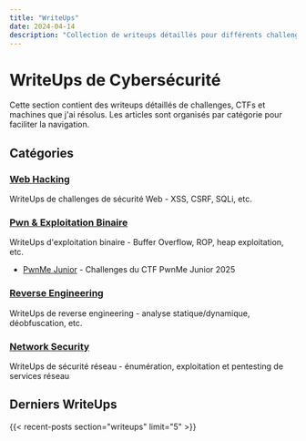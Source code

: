 ```yaml
---
title: "WriteUps"
date: 2024-04-14
description: "Collection de writeups détaillés pour différents challenges et CTFs"
---
```


# WriteUps de Cybersécurité

Cette section contient des writeups détaillés de challenges, CTFs et machines que j'ai résolus. Les articles sont organisés par catégorie pour faciliter la navigation.

## Catégories

### [Web Hacking](/writeups/web/)
WriteUps de challenges de sécurité Web - XSS, CSRF, SQLi, etc.

### [Pwn & Exploitation Binaire](/writeups/pwn/)
WriteUps d'exploitation binaire - Buffer Overflow, ROP, heap exploitation, etc.
- [PwnMe Junior](/writeups/pwn/pwnme-junior/) - Challenges du CTF PwnMe Junior 2025

### [Reverse Engineering](/writeups/reverse/)
WriteUps de reverse engineering - analyse statique/dynamique, déobfuscation, etc.

### [Network Security](/writeups/network/)
WriteUps de sécurité réseau - énumération, exploitation et pentesting de services réseau

## Derniers WriteUps

{{< recent-posts section="writeups" limit="5" >}} 